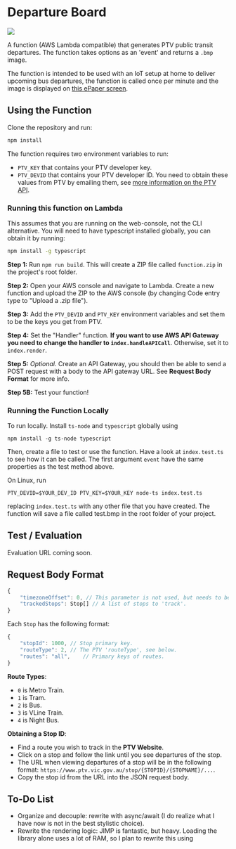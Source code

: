 # Departure Board

![](https://i.imgur.com/7CAFaia.png)

A function (AWS Lambda compatible) that generates PTV public transit departures.
The function takes options as an 'event' and returns a `.bmp` image.

The function is intended to be used with an IoT setup at home to deliver
upcoming bus departures, the function is called once per minute and the image
is displayed on [this ePaper screen](https://www.waveshare.com/wiki/7.5inch_e-Paper_HAT).

## Using the Function

Clone the repository and run:
```bash
npm install
```

The function requires two environment variables to run:
- `PTV_KEY` that contains your PTV developer key.
- `PTV_DEVID` that contains your PTV developer ID.
You need to obtain these values from PTV by emailing them, see [more information
on the PTV API](https://www.ptv.vic.gov.au/footer/data-and-reporting/datasets/ptv-timetable-api).

### Running this function on Lambda
This assumes that you are running on the web-console, not the CLI alternative.
You will need to have typescript installed globally, you can obtain it by running:
```bash
npm install -g typescript
```

**Step 1:** Run `npm run build`. This will create a ZIP file called `function.zip`
in the project's root folder.

**Step 2:** Open your AWS console and navigate to Lambda. Create a new function
and upload the ZIP to the AWS console (by changing Code entry type to "Upload a
.zip file").

**Step 3:** Add the `PTV_DEVID` and `PTV_KEY` environment variables and set them
to be the keys you get from PTV.

**Step 4:** Set the "Handler" function. **If you want to use AWS API Gateway you need to change the handler to `index.handleAPICall`**. Otherwise, set it to `index.render`.

**Step 5:** *Optional.* Create an API Gateway, you should then be able to send
a POST request with a body to the API gateway URL. See **Request Body Format**
for more info. 

**Step 5B:** Test your function!

### Running the Function Locally

To run locally. Install `ts-node` and `typescript` globally using
```
npm install -g ts-node typescript
```

Then, create a file to test or use the function. Have a look at `index.test.ts`
to see how it can be called. The first argument `event` have the same properties
as the test method above.

On Linux, run
```
PTV_DEVID=$YOUR_DEV_ID PTV_KEY=$YOUR_KEY node-ts index.test.ts
```
replacing `index.test.ts` with any other file that you have created. The
function will save a file called test.bmp in the root folder of your project.


## Test / Evaluation

Evaluation URL coming soon.

## Request Body Format

```typescript
{
    "timezoneOffset": 0, // This parameter is not used, but needs to be here. Will be removed.
    "trackedStops": Stop[] // A list of stops to 'track'.
}
```

Each `Stop` has the following format:
```typescript
{
    "stopId": 1000, // Stop primary key.
    "routeType": 2, // The PTV 'routeType', see below.
    "routes": "all",    // Primary keys of routes.
}
```

**Route Types**:
- `0` is Metro Train.
- `1` is Tram.
- `2` is Bus.
- `3` is VLine Train.
- `4` is Night Bus.

**Obtaining a Stop ID**:
- Find a route you wish to track in the **PTV Website**.
- Click on a stop and follow the link until you see departures of the stop.
- The URL when viewing departures of a stop will be in the following format:
    `https://www.ptv.vic.gov.au/stop/{STOPID}/{STOPNAME}/...`.
- Copy the stop id from the URL into the JSON request body.

## To-Do List

- Organize and decouple: rewrite with async/await (I do realize what I have now 
is not in the best stylistic choice).
- Rewrite the rendering logic: JIMP is fantastic, but heavy. Loading the library
alone uses a lot of RAM, so I plan to rewrite this using
